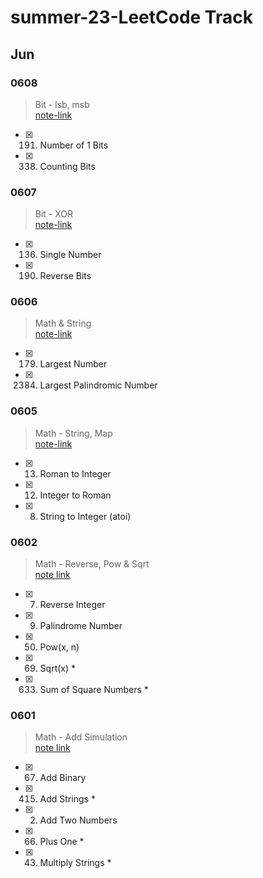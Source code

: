 # summer-23-LeetCode Track
## Jun


### 0608
> Bit - lsb, msb  
> [note-link](/0608_bit_lsb-msb.md)
- [x] 191. Number of 1 Bits
- [x] 338. Counting Bits

### 0607
> Bit - XOR  
> [note-link](/0607_bit_xor.md)
- [x] 136. Single Number
- [x] 190. Reverse Bits

### 0606
> Math & String  
> [note-link](/0606_math_string-sort.md)
- [x] 179. Largest Number
- [x] 2384. Largest Palindromic Number

### 0605
> Math - String, Map  
> [note-link](/0605_math_string-map.md)
- [x] 13. Roman to Integer
- [x] 12. Integer to Roman
- [x] 8. String to Integer (atoi)

### 0602
> Math - Reverse, Pow & Sqrt  
> [note link](/0602_math_reverse-pow-sqrt.md)
- [x] 7. Reverse Integer
- [x] 9. Palindrome Number
- [x] 50. Pow(x, n)
- [x] 69. Sqrt(x) *
- [x] 633. Sum of Square Numbers *

### 0601 
> Math - Add Simulation  
> [note link](/0601_math_add-simulation.md)
- [x] 67. Add Binary
- [x] 415. Add Strings *
- [x] 2. Add Two Numbers
- [x] 66. Plus One *
- [x] 43. Multiply Strings *
